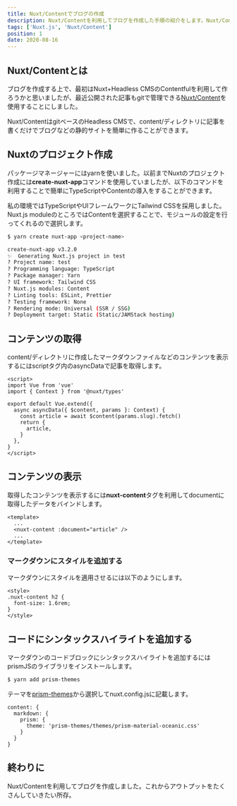 ```yaml
---
title: Nuxt/Contentでブログの作成
description: Nuxt/Contentを利用してブログを作成した手順の紹介をします。Nuxt/Contentを利用することで手軽にブログやポートフォリオなどの静的サイトを作ることができます。このブログを利用して勉強した内容や知見などを共有できたらなと思います。
tags: ['Nuxt.js', 'Nuxt/Content']
position: 1
date: 2020-08-16
---
```


## Nuxt/Contentとは

ブログを作成する上で、最初はNuxt+Headless CMSのContentfulを利用して作ろうかと思いましたが、最近公開された記事もgitで管理できる[Nuxt/Content](https://content.nuxtjs.org/ja)を使用することにしました。

Nuxt/ContentはgitベースのHeadless CMSで、content/ディレクトリに記事を書くだけでブログなどの静的サイトを簡単に作ることができます。

## Nuxtのプロジェクト作成

パッケージマネージャーにはyarnを使いました。以前までNuxtのプロジェクト作成には**create-nuxt-app**コマンドを使用していましたが、以下のコマンドを利用することで簡単にTypeScriptやContentの導入をすることができます。

私の環境ではTypeScriptやUIフレームワークにTailwind CSSを採用しました。Nuxt.js moduleのところではContentを選択することで、モジュールの設定を行ってくれるので選択します。

``` bash
$ yarn create nuxt-app <project-name>

create-nuxt-app v3.2.0
✨  Generating Nuxt.js project in test
? Project name: test
? Programming language: TypeScript
? Package manager: Yarn
? UI framework: Tailwind CSS
? Nuxt.js modules: Content
? Linting tools: ESLint, Prettier
? Testing framework: None
? Rendering mode: Universal (SSR / SSG)
? Deployment target: Static (Static/JAMStack hosting)
```

## コンテンツの取得

content/ディレクトリに作成したマークダウンファイルなどのコンテンツを表示するにはscriptタグ内のasyncDataで記事を取得します。

``` vue{}[_slug.vue]
<script>
import Vue from 'vue'
import { Context } from '@nuxt/types'

export default Vue.extend({
  async asyncData({ $content, params }: Context) {
    const article = await $content(params.slug).fetch()
    return {
      article,
    }
  },
}
</script>
```

## コンテンツの表示

取得したコンテンツを表示するには**nuxt-content**タグを利用してdocumentに取得したデータをバインドします。

``` vue{}[_slug.vue]
<template>
  ...
  <nuxt-content :document="article" />
  ...
</template>
```

### マークダウンにスタイルを追加する

マークダウンにスタイルを適用させるには以下のようにします。

```vue{}[_sulg.vue]
<style>
.nuxt-content h2 {
  font-size: 1.6rem;
}
</style>
```

## コードにシンタックスハイライトを追加する

マークダウンのコードブロックにシンタックスハイライトを追加するにはprismJSのライブラリをインストールします。

``` bash
$ yarn add prism-themes
```

テーマを[prism-themes](https://github.com/PrismJS/prism-themes)から選択してnuxt.config.jsに記載します。

``` ts{}[nuxt.config.ts]
content: {
  markdown: {
    prism: {
      theme: 'prism-themes/themes/prism-material-oceanic.css'
    }
  }
}
```

## 終わりに

Nuxt/Contentを利用してブログを作成しました。これからアウトプットをたくさんしていきたい所存。
